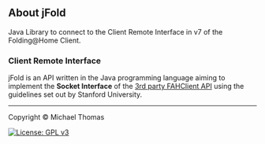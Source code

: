 <!--
  #%L
  This file is part of jFold.
  %%
  Copyright (C) 2012 - 2018 Mike Thomas <mikepthomas@outlook.com>
  %%
  jFold is free software: you can redistribute it and/or modify
  it under the terms of the GNU General Public License as published by
  the Free Software Foundation, either version 3 of the License, or
  (at your option) any later version.
  %
  jFold is distributed in the hope that it will be useful,
  but WITHOUT ANY WARRANTY; without even the implied warranty of
  MERCHANTABILITY or FITNESS FOR A PARTICULAR PURPOSE.  See the
  GNU General Public License for more details.
  %
  You should have received a copy of the GNU General Public License
  along with jFold.  If not, see <http://www.gnu.org/licenses/>.
  #L%
  -->

## About jFold

Java Library to connect to the Client Remote Interface in v7 of the Folding@Home
Client.

### Client Remote Interface

jFold is an API written in the Java programming language aiming to implement the
**Socket Interface** of the
[3rd party FAHClient API](https://github.com/FoldingAtHome/fah-control/wiki/3rd-party-FAHClient-API)
using the guidelines set out by Stanford University.

_________________________________________________________________________________

Copyright &copy; Michael Thomas

[![License: GPL v3](https://img.shields.io/badge/License-GPL%20v3-blue.svg)](https://www.gnu.org/licenses/gpl-3.0)
